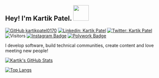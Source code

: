 ## Hey! I'm Kartik Patel. <img src="https://media.giphy.com/media/hvRJCLFzcasrR4ia7z/giphy.gif" width="50" height="50">

[![GitHub kartikpatel0170](https://img.shields.io/github/followers/kartikpatel0170?label=follow&style=social)](https://github.com/kartikpatel0170)
[![Linkedin: Kartik Patel](https://img.shields.io/badge/-Kartik%20Patel-blue?style=flat-square&logo=Linkedin&logoColor=white&link=https://www.linkedin.com/in/kartikpatel0170/)](https://www.linkedin.com/in/kartikpatel0170/)
[![Twitter: Kartik Patel](https://img.shields.io/twitter/follow/kartikpatel0170?style=social)](https://twitter.com/kartikpatel0170)
![Visitors](https://visitor-badge.glitch.me/badge?page_id=kartikpatel0170&left_color=gray&right_color=blue)
[![Instagram Badge](https://img.shields.io/badge/-@kartikpatel0170-black?style=flat-square&labelColor=000000&logo=Instagram&link=https://instagram.com/kartikpatel0170)](https://instagram.com/kartikpatel0170)
[![Polywork Badge](https://img.shields.io/badge/-kartikpatel0170-orange?style=flat-square&logo=polywork&logoColor=black&link=http://polywork.com/kartikpatel0170)](http://polywork.com/kartikpatel0170)
  
I develop software, build technical communities, create content and love meeting new people!


[![Kartik's GitHub Stats](https://github-readme-stats.vercel.app/api?username=kartikpatel0170&hide=issues&count_private=true&show_icons=true&theme=calm)](https://github.com/kartikpatel0170/github-readme-stats)

[![Top Langs](https://github-readme-stats.vercel.app/api/top-langs/?username=kartikpatel0170&layout=compact&theme=calm)](https://github.com/kartikpatel0170/github-readme-stats)




<!--
**kartikpatel0170/kartikpatel0170** is a ✨ _special_ ✨ repository because its `README.md` (this file) appears on your GitHub profile.

Here are some ideas to get you started:

- 🔭 I’m currently working on ...
- 🌱 I’m currently learning ...
- 👯 I’m looking to collaborate on ...
- 🤔 I’m looking for help with ...
- 💬 Ask me about ...
- 📫 How to reach me: ...
- 😄 Pronouns: ...
- ⚡ Fun fact: ...
-->
